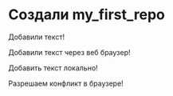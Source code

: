 ﻿# Создали my_first_repo

Добавили текст!

Добавили текст через веб браузер!


Добавить текст локально!

Разрешаем конфликт в браузере!
